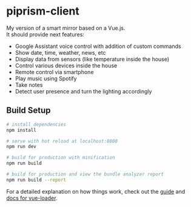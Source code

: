 # piprism-client

My version of a smart mirror based on a Vue.js. </br>
It should provide next features:
<ul>
  <li>Google Assistant voice control with addition of custom commands</li>
  <li>Show date, time, weather, news, etc</li>
  <li>Display data from sensors (like temperature inside the house)</li>
  <li>Control various devices inside the house</li>
  <li>Remote control via smartphone</li>
  <li>Play music using Spotify</li>
  <li>Take notes</li>
  <li>Detect user presence and turn the lighting accordingly</li>
</ul>

## Build Setup

``` bash
# install dependencies
npm install

# serve with hot reload at localhost:8080
npm run dev

# build for production with minification
npm run build

# build for production and view the bundle analyzer report
npm run build --report
```

For a detailed explanation on how things work, check out the [guide](http://vuejs-templates.github.io/webpack/) and [docs for vue-loader](http://vuejs.github.io/vue-loader).
